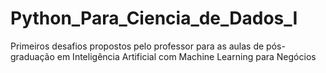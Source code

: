 # Python_Para_Ciencia_de_Dados_I
Primeiros desafios propostos pelo professor para as aulas de pós-graduação em Inteligência Artificial com Machine Learning para Negócios
